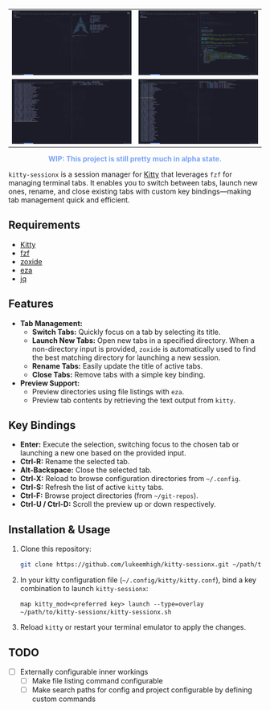 <table>
  <tr>
    <td><img src="assets/images/screenshot-2025173949409414-014814.png" alt="Screenshot 1" width="400"/></td>
    <td><img src="assets/images/screenshot-2025173949358414-013944.png" alt="Screenshot 2" width="400"/></td>
  </tr>
  <tr>
    <td><img src="assets/images/screenshot-2025173949406914-014749.png" alt="Screenshot 3" width="400"/></td>
    <td><img src="assets/images/screenshot-2025173949405014-014730.png" alt="Screenshot 4" width="400"/></td>
  </tr>
</table>
  
<p align="center"><strong style="color: #7aa2f7;">WIP: This project is still pretty much in alpha state.</strong></p>

`kitty-sessionx` is a session manager for [Kitty](https://sw.kovidgoyal.net/kitty/) that leverages `fzf` for managing terminal tabs. It enables you to switch between tabs, launch new ones, rename, and close existing tabs with custom key bindings—making tab management quick and efficient.

## Requirements

- [Kitty](https://sw.kovidgoyal.net/kitty/)
- [fzf](https://github.com/junegunn/fzf)
- [zoxide](https://github.com/ajeetdsouza/zoxide)
- [eza](https://github.com/eza-community/eza)
- [jq](https://github.com/stedolan/jq)

## Features

- **Tab Management:**
  - **Switch Tabs:** Quickly focus on a tab by selecting its title.
  - **Launch New Tabs:** Open new tabs in a specified directory. When a non-directory input is provided, `zoxide` is automatically used to find the best matching directory for launching a new session.
  - **Rename Tabs:** Easily update the title of active tabs.
  - **Close Tabs:** Remove tabs with a simple key binding.
- **Preview Support:**
  - Preview directories using file listings with `eza`.
  - Preview tab contents by retrieving the text output from `kitty`.

## Key Bindings

- **Enter:** Execute the selection, switching focus to the chosen tab or launching a new one based on the provided input.
- **Ctrl-R:** Rename the selected tab.
- **Alt-Backspace:** Close the selected tab.
- **Ctrl-X:** Reload to browse configuration directories from `~/.config`.
- **Ctrl-S:** Refresh the list of active `kitty` tabs.
- **Ctrl-F:** Browse project directories (from `~/git-repos`).
- **Ctrl-U / Ctrl-D:** Scroll the preview up or down respectively.

## Installation & Usage

1. Clone this repository:

   ```sh
   git clone https://github.com/lukeemhigh/kitty-sessionx.git ~/path/to/kitty-sessionx
   ```

2. In your kitty configuration file (`~/.config/kitty/kitty.conf`), bind a key combination to launch `kitty-sessionx`:

   ```
   map kitty_mod+<preferred key> launch --type=overlay ~/path/to/kitty-sessionx/kitty-sessionx.sh
   ```

3. Reload `kitty` or restart your terminal emulator to apply the changes.

## TODO

- [ ] Externally configurable inner workings
  - [ ] Make file listing command configurable
  - [ ] Make search paths for config and project configurable by defining custom commands
